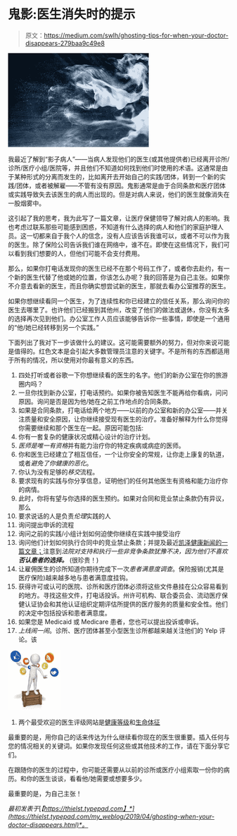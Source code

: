 # 鬼影:医生消失时的提示

> 原文：<https://medium.com/swlh/ghosting-tips-for-when-your-doctor-disappears-279baa9c49e8>

![](img/a3decd06b8dc8c990bee1c351df59f62.png)

我最近了解到“影子病人”——当病人发现他们的医生(或其他提供者)已经离开诊所/诊所/医疗小组/医院等，并且他们不知道如何找到他们时使用的术语。这通常是由于某种形式的分离而发生的，比如离开去开始自己的实践/团体，转到一个新的实践/团体，或者被解雇——不管有没有原因。鬼影通常是由于合同条款和医疗团体或实践导致失去该医生的病人而出现的。但是对病人来说，他们的医生就像消失在一股烟雾中。

这引起了我的思考，我为此写了一篇文章，让医疗保健领导了解对病人的影响。我也考虑过联系那些可能感到困惑，不知道有什么选择的病人和他们的家庭护理人员。这一切都来自于我个人的信念，没有人应该告诉我谁可以，或者不可以作为我的医生。除了保险公司告诉我们谁在网络中，谁不在。即使在这些情况下，我们可以看到我们想要的人，但他们可能不会支付费用。

那么，如果你打电话发现你的医生已经不在那个号码工作了，或者你去赴约，有一个新的医生代替了他或她的位置，你该怎么办呢？我的回答是为自己主张。如果你不介意去看新的医生，而且你确实想尝试新的医生，那就去看办公室推荐的医生。

如果你想继续看同一个医生，为了连续性和你已经建立的信任关系，那么询问你的医生去哪里了。也许他们已经搬到其他州，改变了他们的做法或退休，你没有太多的选择再次见到他们。办公室工作人员应该能够告诉你一些事情，即使是一个通用的“他/她已经转移到另一个实践。”

下面列出了我对下一步该做什么的建议。这可能需要额外的努力，但对你来说可能是值得的。红色文本是会引起大多数管理员注意的关键字。不是所有的东西都适用于所有的情况，所以使用对你最有意义的东西。

1.  四处打听或者谷歌一下你想继续看的医生的名字。他们的新办公室在你的旅游圈内吗？
2.  一旦你找到新办公室，打电话预约。如果你被告知医生不能再给你看病，问问原因。询问是否是因为他/她在之前工作地点的合同条款。
3.  如果是合同条款，打电话给两个地方——以前的办公室和新的办公室——并关注质量和安全原因，让你继续接受现有医生的治疗。准备好解释为什么你觉得你需要继续和那个医生在一起。原因可能包括:
4.  你有一套复杂的健康状况或精心设计的治疗计划。
5.  *医师是唯一有资格*并有能力治疗你的特定疾病或病症的医师。
6.  你和医生已经建立了相互信任，一个让你安全的常规，让你走上康复的轨道，或者*避免了你健康的恶化*。
7.  你认为没有足够的*移交*流程。
8.  要求现有的实践与你分享信息，证明他们的任何其他医生有资格和能力治疗你的病情。
9.  此时，你将有望与你选择的医生预约。如果对合同和竞业禁止条款仍有异议，那么
10.  要求说话的人是负责*伦理*实践的人
11.  询问提出申诉的流程
12.  询问之前的实践/小组计划如何迫使你继续在实践中接受治疗
13.  询问他们计划如何执行合同中的竞业禁止条款；并提及最近[凯泽健康新闻的一篇文章；](https://khn.org/news/did-your-doctor-ghost-you-an-employment-contract-may-be-to-blame/)注意到*法院对支持和执行一些非竞争条款犹豫不决，因为他们不喜欢* ***否认患者的选择。*** (很珍贵！)
14.  让雇佣医生的诊所知道你期待完成下一次*患者满意度调查*。保险报销(尤其是医疗保险)越来越多地与患者满意度挂钩。
15.  获得许可或认可的医院、诊所和医疗团体必须将这些文件悬挂在公众容易看到的地方。寻找这些文件，打电话投诉。州许可机构、联合委员会、流动医疗保健认证协会和其他认证组织定期评估所提供的医疗服务的质量和安全性。他们的决定中包括投诉和患者满意度。
16.  如果您是 Medicaid 或 Medicare 患者，您也可以提出投诉或申诉。
17.  *上线闹一闹*。诊所、医疗团体甚至小型医生诊所都越来越关注他们的 Yelp 评论。该

![](img/9c745a065f2e72489b4fcb06e74e4d21.png)

1.  两个最受欢迎的医生评级网站是[健康等级](https://www.healthgrades.com)和[生命体征](https://www.vitals.com/)

最重要的是，用你自己的话来传达为什么继续看你现在的医生很重要。插入任何与您的情况相关的关键词。如果你发现任何这些或其他技术的工作，请在下面分享它们。

在跟随你的医生的过程中，你可能还需要从以前的诊所或医疗小组索取一份你的病历。和你的医生谈谈，看看他/她需要或想要多少。

最重要的是，为自己主张！

*最初发表于*[*【https://thielst.typepad.com】*](https://thielst.typepad.com/my_weblog/2019/04/ghosting-when-your-doctor-disappears.html)*。*